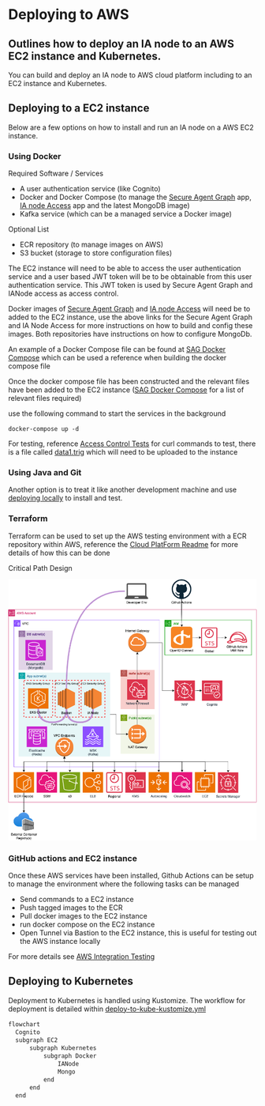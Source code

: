 # Deploying to AWS
## Outlines how to deploy an IA node to an AWS EC2 instance and Kubernetes.
You can build and deploy an IA node to AWS cloud platform including to an EC2 instance and Kubernetes.

## Deploying to a EC2 instance
Below are a few options on how to install and run an IA node on a AWS EC2 instance.

### Using Docker
Required Software / Services
* A user authentication service (like Cognito)
* Docker and Docker Compose (to manage the [Secure Agent Graph](https://github.com/National-Digital-Twin/secure-agent-graph) app, [IA node Access](https://github.com/National-Digital-Twin/ianode-access/) app and the latest MongoDB image)
* Kafka service (which can be a managed service a Docker image)

Optional List
* ECR repository (to manage images on AWS)
* S3 bucket (storage to store configuration files)

The EC2 instance will need to be able to access the user authentication service and a user based JWT token will be to be obtainable from this user authentication service.
This JWT token is used by Secure Agent Graph and IANode access as access control.

Docker images of [Secure Agent Graph](https://github.com/National-Digital-Twin/secure-agent-graph) and [IA node Access](https://github.com/National-Digital-Twin/ianode-access/) 
will need be to added to the EC2 instance, use the above links for the Secure Agent Graph and IA Node Access for more instructions on how to build and config these images. 
Both repositories have instructions on how to configure MongoDb.

An example of a Docker Compose file can be found at [SAG Docker Compose](https://github.com/National-Digital-Twin/secure-agent-graph/blob/pre/docker-compose/docker-compose-github.yaml) 
which can be used a reference when building the docker compose file

Once the docker compose file has been constructed and the relevant files have been added to the EC2 instance
([SAG Docker Compose](https://github.com/National-Digital-Twin/secure-agent-graph/blob/pre/docker-compose/docker-compose-github.yaml)
for a list of relevant files required)

use the following command to start the services in the background

```
docker-compose up -d
```

For testing, reference [Access Control Tests](DeploymentLocal.md#run-access-control-test) for curl commands to test, there is a file called [data1.trig](https://github.com/National-Digital-Twin/secure-agent-graph/blob/pre/sag-docker/Test/data1.trig) 
which will need to be uploaded to the instance

### Using Java and Git
Another option is to treat it like another development machine and use [deploying locally](deployment-local.md) to install and test.

### Terraform
Terraform can be used to set up the AWS testing environment with a ECR repository within AWS, 
reference the [Cloud PlatForm Readme](../../CloudPlatform/AWS/README.md) for more details of how this can be done

Critical Path Design

![Critical Path Design](../../CloudPlatform/AWS/docs/Critical-Path_Design.png)

### GitHub actions and EC2 instance
Once these AWS services have been installed, Github Actions can be setup to manage the environment where the following tasks
can be managed
* Send commands to a EC2 instance
* Push tagged images to the ECR
* Pull docker images to the EC2 instance
* run docker compose on the EC2 instance
* Open Tunnel via Bastion to the EC2 instance, this is useful for testing out the AWS instance locally

For more details see [AWS Integration Testing](https://github.com/National-Digital-Twin/aws-integration-testing)


## Deploying to Kubernetes
Deployment to Kubernetes is handled using Kustomize. The workflow for deployment is detailed within [deploy-to-kube-kustomize.yml](https://github.com/National-Digital-Twin/integration-architecture/blob/main/.github/workflows/README.md#deploy-to-kube-kustomizeyml)

```mermaid
flowchart
  Cognito
  subgraph EC2
      subgraph Kubernetes
          subgraph Docker
              IANode
              Mongo
          end
      end
  end
```
